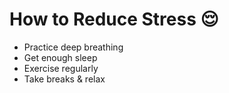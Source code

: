 # How to Reduce Stress 😌  
- Practice deep breathing  
- Get enough sleep  
- Exercise regularly  
- Take breaks & relax  
